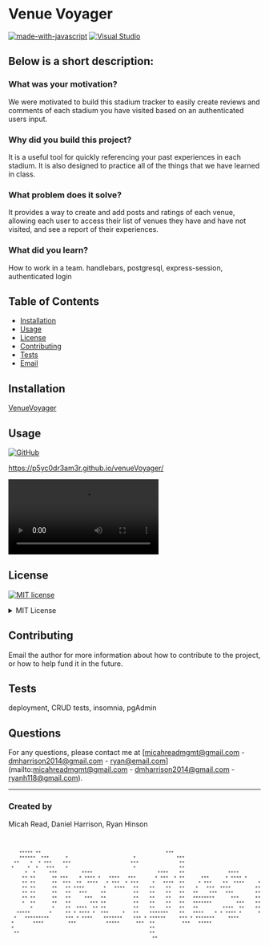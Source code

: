 # Venue Voyager

[![made-with-javascript](https://img.shields.io/badge/Made%20with-JavaScript-1f425f.svg)](https://www.javascript.com)
[![Visual Studio](https://badgen.net/badge/icon/visualstudio?icon=visualstudio&label)](https://visualstudio.microsoft.com)

## Below is a short description:

### What was your motivation?
We were motivated to build this stadium tracker to easily create reviews and comments of each stadium you have visited based on an authenticated users input.

### Why did you build this project?
It is a useful tool for quickly referencing your past experiences in each stadium. It is also designed to practice all of the things that we have learned in class.

### What problem does it solve?
It provides a way to create and add posts and ratings of each venue, allowing each user to access their list of venues they have and have not visited, and see a report of their experiences.

### What did you learn?
How to work in a team.  handlebars, postgresql, express-session, authenticated login

## Table of Contents

- [Installation](#installation)
- [Usage](#usage)
- [License](#license)
- [Contributing](#contributing)
- [Tests](#tests)
- [Email](#email)

## Installation
[VenueVoyager](https://venuevoyager-z8ap.onrender.com/)

## Usage

[![GitHub](https://badgen.net/badge/icon/github?icon=github&label)](https://github.com)

https://p5yc0dr3am3r.github.io/venueVoyager/

<video src="./Assets/Sequence_2.MP4" controls></video>

## License
[![MIT license](https://img.shields.io/badge/License-MIT-blue.svg)](https://lbesson.mit-license.org/)

<details>
      <summary>MIT License</summary>

Permission is hereby granted, free of charge, to any person obtaining a copy
of this software and associated documentation files (the "Software"), to deal
in the Software without restriction, including without limitation the rights
to use, copy, modify, merge, publish, distribute, sublicense, and/or sell
copies of the Software, and to permit persons to whom the Software is
furnished to do so, subject to the following conditions:

The above copyright notice and this permission notice shall be included in all
copies or substantial portions of the Software.

THE SOFTWARE IS PROVIDED "AS IS", WITHOUT WARRANTY OF ANY KIND, EXPRESS OR
IMPLIED, INCLUDING BUT NOT LIMITED TO THE WARRANTIES OF MERCHANTABILITY,
FITNESS FOR A PARTICULAR PURPOSE AND NONINFRINGEMENT. IN NO EVENT SHALL THE
AUTHORS OR COPYRIGHT HOLDERS BE LIABLE FOR ANY CLAIM, DAMAGES OR OTHER
LIABILITY, WHETHER IN AN ACTION OF CONTRACT, TORT OR OTHERWISE, ARISING FROM,
OUT OF OR IN CONNECTION WITH THE SOFTWARE OR THE USE OR OTHER DEALINGS IN THE
SOFTWARE.</details>

## Contributing
Email the author for more information about how to contribute to the project, or how to help fund it in the future.

## Tests
deployment, CRUD tests, insomnia, pgAdmin

## Questions
For any questions, please contact me at [micahreadmgmt@gmail.com - dmharrison2014@gmail.com - ryan@email.com](mailto:micahreadmgmt@gmail.com - dmharrison2014@gmail.com - ryanh118@gmail.com).

---

### Created by
Micah Read, Daniel Harrison, Ryan Hinson

<pre><font size="1">

                                                                                                                                                                                                             
    ***** **                                              ***                                         ***           ***** **                                                                               
    ******  ***      *                        *               ***                                      ** ***       ******  ***      *                                                                        
  **    *  * ***    ***                      ***               **                                     **   ***    **    *  * ***    ***                                                                       
 *     *  *   ***    *                        *                **                                     **         *     *  *   ***    *                                                                        
      *  *     ***         ****                        ****    **                ****         ****    **              *  *     ***                      ****                       ****   ***  ****           
     ** **      ** ***    * **** *   ****   ***       * ***  * **      ***      * **** *     * ***  * ******         ** **      ** ***   ***  ****     * **** * *** **** ****     * ***  * **** **** * ***    
     ** **      **  ***  **  ****   * ***  * ***     *   ****  **     * ***    **  ****     *   ****  *****          ** **      **  ***   **** **** * **  ****   *** **** ***  * *   ****   **   **** * ***   
     ** **      **   ** ****       *   ****   **    **    **   **    *   ***  ****         **    **   **             ** **      **   **    **   **** ****         **  **** **** **    **    **       *   ***  
     ** **      **   **   ***     **          **    **    **   **   **    ***   ***        **    **   **             ** **      **   **    **    **    ***        **   **   **  **    **    **      **    *** 
     ** **      **   **     ***   **          **    **    **   **   ********      ***      **    **   **             ** **      **   **    **    **      ***      **   **   **  **    **    **      ********  
     *  **      **   **       *** **          **    **    **   **   *******         ***    **    **   **             *  **      **   **    **    **        ***    **   **   **  **    **    **      *******   
        *       *    **  ****  ** **          **    **    **   **   **         ****  **    **    **   **                *       *    **    **    **   ****  **    **   **   **  **    **    **      **        
   *****       *     ** * **** *  ***     *   **    *******    **   ****    * * **** *      ******    **           *****       *     **    **    **  * **** *     **   **   **   ******     ***     ****    * 
  *   *********      *** * ****    *******    *** * ******     *** * *******     ****        ****     **          *   *********      *** * ***   ***    ****      ***  ***  ***   ****       ***     *******  
 *       ****         ***           *****      ***  **          ***   *****                            **        *       ****         ***   ***   ***              ***  ***  ***                      *****   
 *                                                  **                                                           *                                                                                            
  **                                                **                                                            **                                                                                          
                                                     **                                                                                                                                                       
</font></pre>